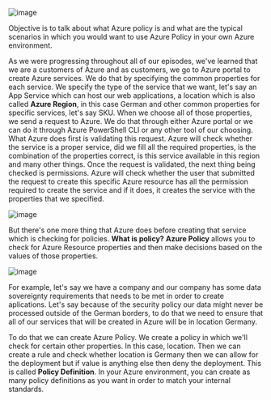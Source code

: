 ![image](https://github.com/user-attachments/assets/438f6b0f-c7e2-4396-a414-2e8f9187c9df)

Objective is to talk about what Azure policy is and what are the typical scenarios in which you would want to use Azure Policy in your own Azure environment. 

As we were progressing throughout all of our episodes, we've learned that we are a customers of Azure and as customers, we go to Azure portal to create Azure services. We do that by specifying the common properties for each service. We specify the type of the service that we want, let's say an App Service which can host our web applications, a location which is also called **Azure Region**, in this case German and other common properties for specific services, let's say SKU. When we choose all of those properties, we send a request to Azure. We do that through either Azure portal or we can do it through Azure PowerShell CLI or any other tool of our choosing. What Azure does first is validating this request. Azure will check whether the service is a proper service, did we fill all the required properties, is the combination of the properties correct, is this service available in this region and many other things. Once the request is validated, the next thing being checked is permissions. Azure will check whether the user that submitted the request to create this specific Azure resource has all the permission required to create the service and if it does, it creates the service with the properties that we specified.

![image](https://github.com/user-attachments/assets/92884012-dcf1-4eb9-beaa-9a00146a7d5f)

But there's one more thing that Azure does before creating that service which is checking for policies. **What is policy?**
**Azure Policy** allows you to check for Azure Resource properties and then make decisions based on the values of those properties.

![image](https://github.com/user-attachments/assets/16b92139-5750-4915-8c77-9cade1d6c331)

For example, let's say we have a company and our company has some data sovereignty requirements that needs to be met in order to create aplications. Let's say because of the security policy our data might never be processed outside of the German borders, to do that we need to ensure that all of our services that will be created in Azure will be in location Germany.

To do that we can create Azure Policy. We create a policy in which we'll check for certain other properties. In this case, location. Then we can create a rule and check whether location is Germany then we can allow for the deployment but if value is anything else then deny the deployment. This is called **Policy Definition**. In your Azure environment, you can create as many policy definitions as you want in order to match your internal standards.
